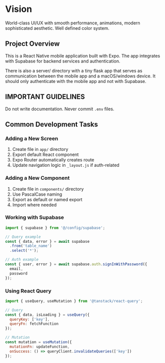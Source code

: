 # Vision
World-class UI/UX with smooth performance, animations, modern sophisticated aesthetic.
Well defined color system.


## Project Overview

This is a React Native mobile application built with Expo. The app integrates with Supabase for backend services and authentication.

There is also a server/ directory with a tiny flask app that serves as communication between the mobile app and a macOS/windows device. It should only authenticate with the mobile app and not with Supabase.

## IMPORTANT GUIDELINES

Do not write documentation.
Never commit `.env` files.

## Common Development Tasks

### Adding a New Screen
1. Create file in `app/` directory
2. Export default React component
3. Expo Router automatically creates route
4. Update navigation logic in `_layout.js` if auth-related

### Adding a New Component
1. Create file in `components/` directory
2. Use PascalCase naming
3. Export as default or named export
4. Import where needed

### Working with Supabase
```javascript
import { supabase } from '@/config/supabase';

// Query example
const { data, error } = await supabase
  .from('table_name')
  .select('*');

// Auth example
const { user, error } = await supabase.auth.signInWithPassword({
  email,
  password
});
```

### Using React Query
```javascript
import { useQuery, useMutation } from '@tanstack/react-query';

// Query
const { data, isLoading } = useQuery({
  queryKey: ['key'],
  queryFn: fetchFunction
});

// Mutation
const mutation = useMutation({
  mutationFn: updateFunction,
  onSuccess: () => queryClient.invalidateQueries(['key'])
});
```
